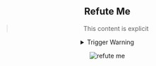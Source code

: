 
<div align="center">


## Refute Me


> This content is explicit

<details>
  <summary>Trigger Warning</summary>

Today the muse refuses, and so my words are ogres 
With twisted faces contorted
With deep ravines, carved out in battle
With soldiers and valiant efforts against tribe
With honor they fight against our hatred
With teeth of silver wolves, their swords kiss our lips
With viciousness of the wilderness, harnessed by man
With routine and subjugation, the man attempts to shackle
With chain and mortar, us too, the evil ogres,
With our crooked teeth, decaying like rot and
With death that we exhale. And so the muse refuses
With a mocking laugh, to allow our expression,
With disdain for our wisdom and tradition,
With our history of simplicity in death,
With our honor in that war, that war against war,
With our legacy in the blood we share, and drink 
With our kin, that blood which sticks so sweet
With the ambrosia of spirit, and thins our fatigue
With the Ogre priori, violence for violence
With dignity in our commandments that are violent,
With that rebuttal which is gravity
With the way it grounds our ambitions
With the way it refuses us. Fuck you.

</details>


![refute me](/writing/images/refute_me.png)